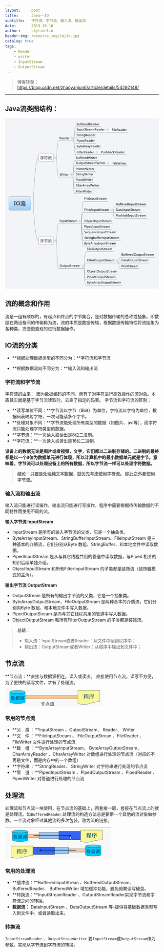 ```yaml
---
layout:     post
title:      Java——IO
subtitle:   字符流、字节流、输入流、输出流
date:       2019-10-16
author:     skylinelin
header-img: resource_img/io/io.jpg
catalog: true
tags:
    - Reader
    - writer
    - InputStream
    - OutputStream
---
```


> 博客转至：https://blog.csdn.net/zhaoyanjun6/article/details/54292148/

---

## Java流类图结构：

![结构](/resource_img/io/iozong.jpg)



## 流的概念和作用

流是一组有顺序的，有起点和终点的字节集合，是对数据传输的总称或抽象。即数据在两设备间的传输称为流，流的本质是数据传输，根据数据传输特性将流抽象为各种类，方便更直观的进行数据操作。



## IO流的分类
- **根据处理数据类型的不同分为：**字符流和字节流

- **根据数据流向不同分为：**输入流和输出流



### 字符流和字节流

字符流的由来： 因为数据编码的不同，而有了对字符进行高效操作的流对象。本质其实就是基于字节流读取时，去查了指定的码表。 字节流和字符流的区别：

- **读写单位不同：**字节流以字节（8bit）为单位，字符流以字符为单位，根据码表映射字符，一次可能读多个字节。
- **处理对象不同：**字节流能处理所有类型的数据（如图片、avi等），而字符流只能处理字符类型的数据。
- **字节流：**一次读入或读出是8位二进制。
- **字符流：**一次读入或读出是16位二进制。

**设备上的数据无论是图片或者视频，文字，它们都以二进制存储的。二进制的最终都是以一个8位为数据单元进行体现，所以计算机中的最小数据单元就是字节。意味着，字节流可以处理设备上的所有数据，所以字节流一样可以处理字符数据。**

> **结论：只要是处理纯文本数据，就优先考虑使用字符流。 除此之外都使用字节流。**



### 输入流和输出流

输入流只能进行读操作，输出流只能进行写操作，程序中需要根据待传输数据的不同特性而使用不同的流。

**输入字节流 InputStream**

- InputStream 是所有的输入字节流的父类，它是一个抽象类。
- ByteArrayInputStream、StringBufferInputStream、FileInputStream 是三种基本的介质流，它们分别从Byte 数组、StringBuffer、和本地文件中读取数据。
- PipedInputStream 是从与其它线程共用的管道中读取数据，与Piped 相关的知识后续单独介绍。
- ObjectInputStream 和所有FilterInputStream 的子类都是装饰流（装饰器模式的主角）。

**输出字节流 OutputStream**

- OutputStream 是所有的输出字节流的父类，它是一个抽象类。
- ByteArrayOutputStream、FileOutputStream 是两种基本的介质流，它们分别向Byte 数组、和本地文件中写入数据。
- PipedOutputStream 是向与其它线程共用的管道中写入数据。
- ObjectOutputStream 和所有FilterOutputStream 的子类都是装饰流。

> **总结：**
>
> - 输入流：InputStream或者Reader：从文件中读到程序中；
> - 输出流：OutputStream或者Writer：从程序中输出到文件中；

## 节点流

**节点流：**直接与数据源相连，读入或读出。
直接使用节点流，读写不方便，为了更快的读写文件，才有了处理流。

![节点流](/resource_img/io/jdl.jpg)

### 常用的节点流
- **父　类 ：**InputStream 、OutputStream、 Reader、 Writer
- **文　件 ：**FileInputStream 、 FileOutputStrean 、FileReader 、FileWriter 文件进行处理的节点流
- **数　组 ：**ByteArrayInputStream、 ByteArrayOutputStream、 CharArrayReader 、CharArrayWriter 对数组进行处理的节点流（对应的不再是文件，而是内存中的一个数组）
- **字符串 ：**StringReader、 StringWriter 对字符串进行处理的节点流
- **管　道 ：**PipedInputStream 、PipedOutputStream 、PipedReader 、PipedWriter 对管道进行处理的节点流

## 处理流

处理流和节点流一块使用，在节点流的基础上，再套接一层，套接在节点流上的就是处理流。如`BufferedReader`.处理流的构造方法总是要带一个其他的流对象做参数。一个流对象经过其他流的多次包装，称为流的链接。

![处理流](/resource_img/io/cll.jpg)

### 常用的处理流

- **缓冲流：**BufferedInputStrean 、BufferedOutputStream、 BufferedReader、 BufferedWriter 增加缓冲功能，避免频繁读写硬盘。
- **转换流：**InputStreamReader 、OutputStreamReader实现字节流和字符流之间的转换。
- **数据流：** DataInputStream 、DataOutputStream 等-提供将基础数据类型写入到文件中，或者读取出来。

### 转换流

`InputStreamReader` 、`OutputStreamWriter` 要`InputStream`或`OutputStream`作为参数，实现从字节流到字符流的转换。
